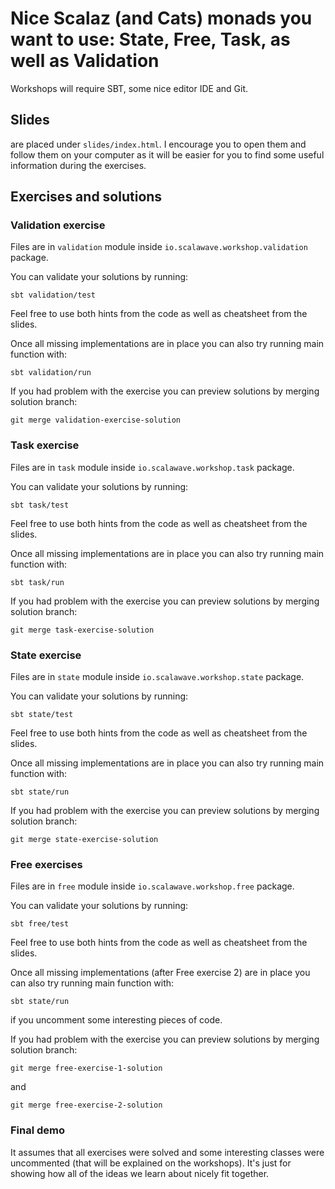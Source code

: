 # Nice Scalaz (and Cats) monads you want to use: State, Free, Task, as well as Validation

Workshops will require SBT, some nice editor IDE and Git.

## Slides

are placed under `slides/index.html`. I encourage you to open them and follow them on your computer as it will be easier for you to find some useful information during the exercises.

## Exercises and solutions

### Validation exercise

Files are in `validation` module inside `io.scalawave.workshop.validation` package.

You can validate your solutions by running:

    sbt validation/test

Feel free to use both hints from the code as well as cheatsheet from the slides.

Once all missing implementations are in place you can also try running main function with:

    sbt validation/run

If you had problem with the exercise you can preview solutions by merging solution branch:

    git merge validation-exercise-solution

### Task exercise

Files are in `task` module inside `io.scalawave.workshop.task` package.

You can validate your solutions by running:

    sbt task/test

Feel free to use both hints from the code as well as cheatsheet from the slides.

Once all missing implementations are in place you can also try running main function with:

    sbt task/run

If you had problem with the exercise you can preview solutions by merging solution branch:

    git merge task-exercise-solution

### State exercise

Files are in `state` module inside `io.scalawave.workshop.state` package.

You can validate your solutions by running:

    sbt state/test

Feel free to use both hints from the code as well as cheatsheet from the slides.

Once all missing implementations are in place you can also try running main function with:

    sbt state/run

If you had problem with the exercise you can preview solutions by merging solution branch:

    git merge state-exercise-solution

### Free exercises

Files are in `free` module inside `io.scalawave.workshop.free` package.

You can validate your solutions by running:

    sbt free/test

Feel free to use both hints from the code as well as cheatsheet from the slides.

Once all missing implementations (after Free exercise 2) are in place you can also try running main function with:

    sbt state/run

if you uncomment some interesting pieces of code.

If you had problem with the exercise you can preview solutions by merging solution branch:

    git merge free-exercise-1-solution

and

    git merge free-exercise-2-solution

### Final demo

It assumes that all exercises were solved and some interesting classes were uncommented (that will be explained on the workshops). It's just for showing how all of the ideas we learn about nicely fit together.
